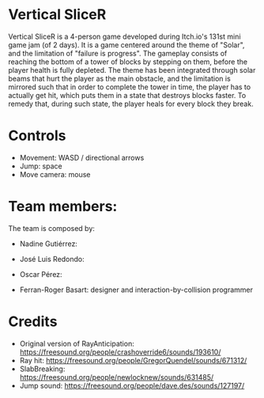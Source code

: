 # Vertical SliceR

Vertical SliceR is a 4-person game developed during Itch.io's 131st mini game jam (of 2 days). It is a game centered around the theme of
"Solar", and the limitation of "failure is progress". The gameplay consists of reaching the bottom of a tower of blocks by
stepping on them, before the player health is fully depleted. The theme has been integrated through solar beams that hurt the
player as the main obstacle, and the limitation is mirrored such that in order to complete the tower in time, the player has to
actually get hit, which puts them in a state that destroys blocks faster. To remedy that, during such state, the player heals for
every block they break.

# Controls

 - Movement: WASD / directional arrows
 - Jump: space
 - Move camera: mouse

# Team members:

The team is composed by:

 - Nadine Gutiérrez: 

 - José Luis Redondo: 

 - Oscar Pérez: 

 - Ferran-Roger Basart: designer and interaction-by-collision programmer


# Credits

- Original version of RayAnticipation: https://freesound.org/people/crashoverride6/sounds/193610/
- Ray hit: https://freesound.org/people/GregorQuendel/sounds/671312/
- SlabBreaking: https://freesound.org/people/newlocknew/sounds/631485/
- Jump sound: https://freesound.org/people/dave.des/sounds/127197/

